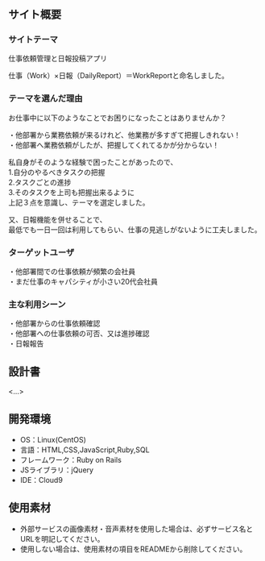 # <WorkReport>

## サイト概要
### サイトテーマ
仕事依頼管理と日報投稿アプリ

仕事（Work）×日報（DailyReport）＝WorkReportと命名しました。

### テーマを選んだ理由
お仕事中に以下のようなことでお困りになったことはありませんか？

・他部署から業務依頼が来るけれど、他業務が多すぎて把握しきれない！  
・他部署へ業務依頼がしたが、把握してくれてるかが分からない！  

私自身がそのような経験で困ったことがあったので、  
1.自分のやるべきタスクの把握  
2.タスクごとの進捗  
3.そのタスクを上司も把握出来るように  
上記３点を意識し、テーマを選定しました。  

又、日報機能を併せることで、  
最低でも一日一回は利用してもらい、仕事の見逃しがないように工夫しました。  


### ターゲットユーザ
・他部署間での仕事依頼が頻繁の会社員  
・まだ仕事のキャパシティが小さい20代会社員  

### 主な利用シーン
・他部署からの仕事依頼確認  
・他部署への仕事依頼の可否、又は進捗確認  
・日報報告  

## 設計書
<...>

## 開発環境
- OS：Linux(CentOS)
- 言語：HTML,CSS,JavaScript,Ruby,SQL
- フレームワーク：Ruby on Rails
- JSライブラリ：jQuery
- IDE：Cloud9

## 使用素材
- 外部サービスの画像素材・音声素材を使用した場合は、必ずサービス名とURLを明記してください。
- 使用しない場合は、使用素材の項目をREADMEから削除してください。